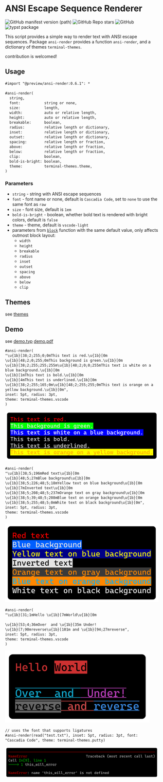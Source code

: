 # ANSI Escape Sequence Renderer

<a href="https://github.com/8LWXpg/typst-ansi-render/tags" style="text-decoration: none;">
  <img alt="GitHub manifest version (path)" src="https://img.shields.io/github/v/tag/8LWXpg/typst-ansi-render">
</a>
<a href="https://github.com/8LWXpg/typst-ansi-render" style="text-decoration: none;">
  <img src="https://img.shields.io/github/stars/8LWXpg/typst-ansi-render?style=flat" alt="GitHub Repo stars">
</a>
<a href="https://github.com/8LWXpg/typst-ansi-render/blob/master/LICENSE" style="text-decoration: none;">
  <img alt="GitHub" src="https://img.shields.io/github/license/8LWXpg/typst-ansi-render">
</a>
<a href="https://github.com/typst/packages/tree/main/packages/preview/ansi-render" style="text-decoration: none;">
  <img alt="typst package" src="https://img.shields.io/badge/typst-package-239dad">
</a>

This script provides a simple way to render text with ANSI escape sequences. Package `ansi-render` provides a function `ansi-render`, and a dictionary of themes `terminal-themes`.

contribution is welcomed!

## Usage

```typst
#import "@preview/ansi-render:0.6.1": *

#ansi-render(
  string,
  font:           string or none,
  size:           length,
  width:          auto or relative length,
  height:         auto or relative length,
  breakable:      boolean,
  radius:         relative length or dictionary,
  inset:          relative length or dictionary,
  outset:         relative length or dictionary,
  spacing:        relative length or fraction,
  above:          relative length or fraction,
  below:          relative length or fraction,
  clip:           boolean,
  bold-is-bright: boolean,
  theme:          terminal-themes.theme,
)
```

### Parameters

- `string` - string with ANSI escape sequences
- `font` - font name or none, default is `Cascadia Code`, set to `none` to use the same font as `raw`
- `size` - font size, default is `1em`
- `bold-is-bright` - boolean, whether bold text is rendered with bright colors, default is `false`
- `theme` - theme, default is `vscode-light`
- parameters from [`block`](https://typst.app/docs/reference/layout/block/) function with the same default value, only affects outmost block layout:
  - `width`
  - `height`
  - `breakable`
  - `radius`
  - `inset`
  - `outset`
  - `spacing`
  - `above`
  - `below`
  - `clip`

## Themes

see [themes](https://github.com/8LWXpg/typst-ansi-render/blob/master/test/themes.pdf)

## Demo

see [demo.typ](https://github.com/8LWXpg/typst-ansi-render/blob/master/test/demo.typ) [demo.pdf](https://github.com/8LWXpg/typst-ansi-render/blob/master/test/demo.pdf)

```typst
#ansi-render(
"\u{1b}[38;2;255;0;0mThis text is red.\u{1b}[0m
\u{1b}[48;2;0;255;0mThis background is green.\u{1b}[0m
\u{1b}[38;2;255;255;255m\u{1b}[48;2;0;0;255mThis text is white on a blue background.\u{1b}[0m
\u{1b}[1mThis text is bold.\u{1b}[0m
\u{1b}[4mThis text is underlined.\u{1b}[0m
\u{1b}[38;2;255;165;0m\u{1b}[48;2;255;255;0mThis text is orange on a yellow background.\u{1b}[0m",
inset: 5pt, radius: 3pt,
theme: terminal-themes.vscode
)
```

![1.png](https://github.com/8LWXpg/typst-ansi-render/blob/master/img/1.png)

```typst
#ansi-render(
"\u{1b}[38;5;196mRed text\u{1b}[0m
\u{1b}[48;5;27mBlue background\u{1b}[0m
\u{1b}[38;5;226;48;5;18mYellow text on blue background\u{1b}[0m
\u{1b}[7mInverted text\u{1b}[0m
\u{1b}[38;5;208;48;5;237mOrange text on gray background\u{1b}[0m
\u{1b}[38;5;39;48;5;208mBlue text on orange background\u{1b}[0m
\u{1b}[38;5;255;48;5;0mWhite text on black background\u{1b}[0m",
inset: 5pt, radius: 3pt,
theme: terminal-themes.vscode
)
```

![2.png](https://github.com/8LWXpg/typst-ansi-render/blob/master/img/2.png)

```typst
#ansi-render(
"\u{1b}[31;1mHello \u{1b}[7mWorld\u{1b}[0m

\u{1b}[53;4;36mOver  and \u{1b}[35m Under!
\u{1b}[7;90mreverse\u{1b}[101m and \u{1b}[94;27mreverse",
inset: 5pt, radius: 3pt,
theme: terminal-themes.vscode
)
```

![3.png](https://github.com/8LWXpg/typst-ansi-render/blob/master/img/3.png)

```typst
// uses the font that supports ligatures
#ansi-render(read("test.txt"), inset: 5pt, radius: 3pt, font: "Cascadia Code", theme: terminal-themes.putty)
```

![4.png](https://github.com/8LWXpg/typst-ansi-render/blob/master/img/4.png)
